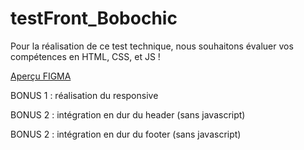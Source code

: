 # testFront_Bobochic

Pour la réalisation de ce test technique, nous souhaitons évaluer vos compétences en HTML, CSS, et JS !



[Aperçu FIGMA](https://www.figma.com/proto/DtEOnO17XeTLVbMEGflo1F/Design-System-Bobochic?page-id=3349%3A24675&node-id=3357%3A24101&viewport=414%2C48%2C0.28&scaling=min-zoom&starting-point-node-id=3357%3A24101&show-proto-sidebar=1)

BONUS 1 : réalisation du responsive

BONUS 2 : intégration en dur du header (sans javascript)

BONUS 2 : intégration en dur du footer (sans javascript)
